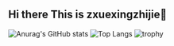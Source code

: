 ## Hi there This is zxuexingzhijie👋

![Anurag's GitHub stats](https://github-readme-stats.vercel.app/api?username=zxuexingzhijie)
![Top Langs](https://github-readme-stats.vercel.app/api/top-langs/?username=zxuexingzhijie)
![trophy](https://github-profile-trophy.vercel.app/?username=zxuexingzhijie)




